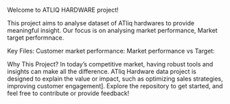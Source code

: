 Welcome to ATLIQ HARDWARE project! 

This project aims to analyse dataset of ATliq hardwares to provide meaningful insight. Our focus is on analysing market performance, Market target performnace.

Key Files:
Customer market performance: 
Market performance vs Target:

Why This Project?
In today’s competitive market, having robust tools and insights can make all the difference. ATliq Hardware data project is designed to explain the value or impact, such as optimizing sales strategies, improving customer engagement]. 
Explore the repository to get started, and feel free to contribute or provide feedback!
